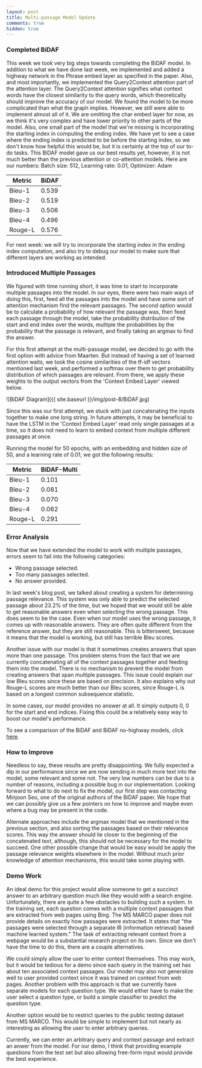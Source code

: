 ```yaml
---
layout: post
title: Multi-passage Model Update
comments: true
hidden: true
---
```


### [](#header-3)Completed BiDAF
This week we took very big steps towards completing the BiDAF model. In addition to what we have done last week, we implemented and added a highway network in the Phrase embed layer as specified in the paper. Also, and most importantly, we implemented the Query2Context attention part of the attention layer. The Query2Context attention signifies what context words have the closest similarity to the query words, which theoretically should improve the accuracy of our model. We found the model to be more complicated than what the graph implies. However, we still were able to implement almost all of it. We are omitting the char embed layer for now, as we think it's very complex and have lower priority to other parts of the model. Also, one small part of the model that we're missing is incorporating the starting index in computing the ending index. We have yet to see a case where the ending index is predicted to be before the starting index, so we don't know how helpful this would be, but it is certainly at the top of our to-do tasks. This BiDAF model gave us our best results yet, however, it is not much better than the previous attention or co-attention models. Here are our numbers:
Batch size: 512, Learning rate: 0.01, Optimizer: Adam

| Metric  | BiDAF |
| ------- | ------------------ |
| Bleu-1  | 0.539 |
| Bleu-2  | 0.519 |
| Bleu-3  | 0.506 |
| Bleu-4  | 0.496 |
| Rouge-L | 0.576 |

For next week: we will try to incorporate the starting index in the ending index computation, and also try to debug our model to make sure that different layers are working as intended.

### [](#header-3)Introduced Multiple Passages
We figured with time running short, it was time to start to incorporate multiple passages into the model. In our eyes, there were two main ways of doing this, first, feed all the passages into the model and have some sort of attention mechanism find the relevant passages. The second option would be to calculate a probability of how relevant the passage was, then feed each passage through the model, take the probability distribution of the start and end index over the words, multiple the probabilities by the probability that the passage is relevant, and finally taking an argmax to find the answer.

For this first attempt at the multi-passage model, we decided to go with the first option with advice from Maarten. But instead of having a set of learned attention waits, we took the cosine similarities of the tf-idf vectors mentioned last week, and performed a softmax over them to get probability distribution of which passages are relevant. From there, we apply these weights to the output vectors from the 'Context Embed Layer' viewed below.

![BiDAF Diagram]({{ site.baseurl }}/img/post-8/BiDAF.jpg)<br/>

Since this was our first attempt, we stuck with just concatenating the inputs together to make one long string. In future attempts, it may be beneficial to have the LSTM in the 'Context Embed Layer' read only single passages at a time, so it does not need to learn to embed context from multiple different passages at once.

Running the model for 50 epochs, with an embedding and hidden size of 50, and a learning rate of 0.01, we got the following results:

| Metric  | BiDAF-Multi |
| ------- | ------------------ |
| Bleu-1  | 0.101 |
| Bleu-2  | 0.081 |
| Bleu-3  | 0.070 |
| Bleu-4  | 0.062 |
| Rouge-L | 0.291 |

### [](#header-3)Error Analysis

Now that we have extended the model to work with multiple passages, errors seem to fall into the following categories:
 - Wrong passage selected.
 - Too many passages selected.
 - No answer provided.

In last week's blog post, we talked about creating a system for determining passage relevance.
This system was only able to predict the selected passage about 23.2% of the time, but we
hoped that we would still be able to get reasonable answers even when selecting the wrong passage.
This does seem to be the case. Even when our model uses the wrong passage, it comes up
with reasonable answers. They are often quite different from the reference answer, but
they are still reasonable. This is bittersweet, because it means that the model is working,
but still has terrible Bleu scores.

Another issue with our model is that it sometimes creates answers that span more than
one passage. This problem stems from the fact that we are currently concatenating
all of the context passages together and feeding them into the model. There is no
mechanism to prevent the model from creating answers that span multiple passages.
This issue could explain our low Bleu scores since these are based on precision.
It also explains why out Rouge-L scores are much better than our Bleu scores,
since Rouge-L is based on a longest common subsequence statistic.

In some cases, our model provides no answer at all. It simply outputs 0, 0 for the
start and end indices. Fixing this could be a relatively easy way to boost our model's
performance.

To see a comparison of the BiDAF and BiDAF no-highway models, click
[here](https://tgilbrough.github.io/cse481n-blog/blog/error_analysis/week8.html).

### [](#header-3)How to Improve
Needless to say, these results are pretty disappointing. We fully expected a dip in our performance since we are now sending in much more text into the model, some relevant and some not. The very low numbers can be due to a number of reasons, including a possible bug in our implementation. Looking forward to what to do next to fix the model, our first step was contacting Minjoon Seo, one of the original authors of the BiDAF paper. We hope that we can possibly give us a few pointers on how to improve and maybe even where a bug may be present in the code.

Alternate approaches include the argmax model that we mentioned in the previous section, and also sorting the passages based on their relevance scores. This way the answer should lie closer to the beginning of the concatenated text, although, this should not be necessary for the model to succeed. One other possible change that would be easy would be apply the passage relevance weights elsewhere in the model. Without much prior knowledge of attention mechanisms, this would take some playing with.

### [](#header-3)Demo Work

An ideal demo for this project would allow someone to get a succinct answer to an arbitrary question much like they would with a search engine.
Unfortunately, there are quite a few obstacles to building such a system.
In the training set, each question comes with a multiple context passages that are extracted from web pages using Bing.
The MS MARCO paper does not provide details on exactly how passages were extracted.
It states that "the passages were selected through a separate IR (information retrieval) based machine learned system."
The task of extracting relevant context from a webpage would be a substantial research project on its own.
Since we don't have the time to do this, there are a couple alternatives.

We could simply allow the user to enter context themselves.
This may work, but it would be tedious for a demo since each query in the training set has about ten associated
context passages. Our model may also not generalize well to user provided context since it was trained on
context from web pages. Another problem with this approach is that we currently have separate models
for each question type. We would either have to make the user select a question type, or build
a simple classifier to predict the question type.

Another option would be to restrict queries to the public testing dataset from MS MARCO.
This would be simple to implement but not nearly as interesting as allowing the user to enter arbitrary
queries.

Currently, we can enter an arbitrary query and context passage and extract an anwer from the model.
For our demo, I think that providing example questions from the test set but also allowing free-form input
would provide the best experience.
